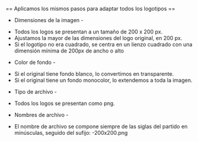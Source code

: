 == Aplicamos los mismos pasos para adaptar todos los logotipos ==

- Dimensiones de la imagen -
* Todos los logos se presentan a un tamaño de 200 x 200 px.
* Ajustamos la mayor de las dimensiones del logo original, en 200 px.
* Si el logotipo no era cuadrado, se centra en un lienzo cuadrado con una dimensión mínima de 200px de ancho o alto

- Color de fondo -
* Si el original tiene fondo blanco, lo convertimos en transparente.
* Si el original tiene un fondo monocolor, lo extendemos a toda la imagen.

- Tipo de archivo -
* Todos los logos se presentan como png.

- Nombres de archivo -
* El nombre de archivo se compone siempre de las siglas del partido en minúsculas, seguido del sufijo: -200x200.png
